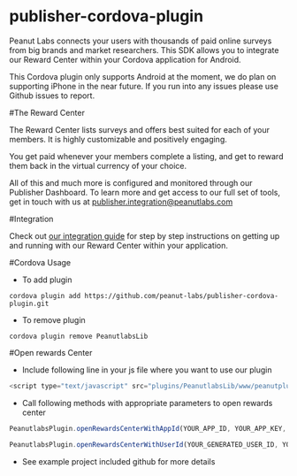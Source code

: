 # publisher-cordova-plugin

Peanut Labs connects your users with thousands of paid online surveys from big brands and market researchers. This SDK allows you to integrate our Reward Center within your Cordova application for Android.

This Cordova plugin only supports Android at the moment, we do plan on supporting iPhone in the near future. If you run into any issues please use Github issues to report.

#The Reward Center

The Reward Center lists surveys and offers best suited for each of your members. It is highly customizable and positively engaging.

You get paid whenever your members complete a listing, and get to reward them back in the virtual currency of your choice.

All of this and much more is configured and monitored through our Publisher Dashboard. To learn more and get access to our full set of tools, get in touch with us at publisher.integration@peanutlabs.com

#Integration

Check out <a href="http://peanut-labs.github.io/publisher-doc/" target="_blank">our integration guide</a> for step by step instructions on getting up and running with our Reward Center within your application.

#Cordova Usage

* To add plugin
```
cordova plugin add https://github.com/peanut-labs/publisher-cordova-plugin.git
```

* To remove plugin
```
cordova plugin remove PeanutlabsLib
```

#Open rewards Center

* Include following line in your js file where you want to use our plugin
```javascript
<script type="text/javascript" src="plugins/PeanutlabsLib/www/peanutplugin.js"></script>
```

* Call following methods with appropriate parameters to open rewards center
```javascript
PeanutlabsPlugin.openRewardsCenterWithAppId(YOUR_APP_ID, YOUR_APP_KEY, USER_ID, YOUR_DOB, GENDER, CUSTOM_PARAM, success, error);

```

```javascript
PeanutlabsPlugin.openRewardsCenterWithUserId(YOUR_GENERATED_USER_ID, YOUR_DOB, GENDER, CUSTOM_PARAM, success, error);

```

* See example project included github for more details